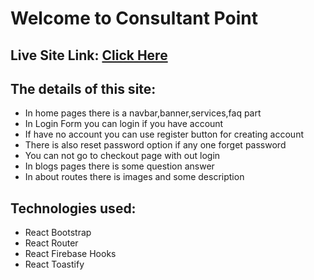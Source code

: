 # Welcome to Consultant Point

## Live Site Link: [Click Here](https://consultant-point.web.app/)


## The details of this site:
* In home pages there is a navbar,banner,services,faq part
* In Login Form you can login if you have account
* If have no account you can use register button for creating account
* There is also reset password option if any one forget password
* You can not go to checkout page with out login
* In blogs pages there is some question answer
* In about routes there is images and some description

## Technologies used:
* React Bootstrap
* React Router
* React Firebase Hooks
* React Toastify

